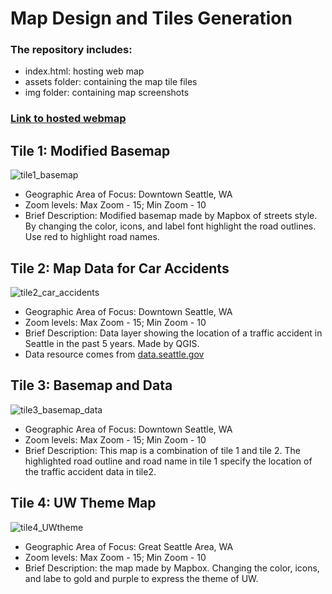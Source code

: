 # Map Design and Tiles Generation

### The repository includes:

   * index.html: hosting web map
   * assets folder: containing the map tile files
   * img folder: containing map screenshots



### [Link to hosted webmap](https://xiaoxixiaxx.github.io/map_tiles_generation/)


## Tile 1: Modified Basemap
![tile1_basemap](https://user-images.githubusercontent.com/77243665/108615467-49d87a80-73b9-11eb-83a8-4394c418324d.png)

* Geographic Area of Focus: Downtown Seattle, WA
* Zoom levels: Max Zoom - 15; Min Zoom - 10
* Brief Description: Modified basemap made by Mapbox of streets style. By changing the color, icons, and label font highlight the road outlines. 
Use red to highlight road names.

## Tile 2: Map Data for Car Accidents
![tile2_car_accidents](https://user-images.githubusercontent.com/77243665/108615473-65438580-73b9-11eb-91e8-58c80407bca3.png)

* Geographic Area of Focus: Downtown Seattle, WA
* Zoom levels: Max Zoom - 15; Min Zoom - 10
* Brief Description: Data layer showing the location of a traffic accident in Seattle in the past 5 years. Made by QGIS.
* Data resource comes from [data.seattle.gov](https://data.seattle.gov/dataset/Collisions/nuam-5pkc)

## Tile 3: Basemap and Data
![tile3_basemap_data](https://user-images.githubusercontent.com/77243665/108615481-83a98100-73b9-11eb-8286-e5251325e358.png)

* Geographic Area of Focus: Downtown Seattle, WA
* Zoom levels: Max Zoom - 15; Min Zoom - 10
* Brief Description: This map is a combination of tile 1 and tile 2. The highlighted road outline and road name in tile 1 specify the location of the traffic accident data in tile2.


## Tile 4: UW Theme Map
![tile4_UWtheme](https://user-images.githubusercontent.com/77243665/108615490-a63b9a00-73b9-11eb-8834-7be67e81934c.png)

* Geographic Area of Focus: Great Seattle Area, WA
* Zoom levels: Max Zoom - 15; Min Zoom - 10
* Brief Description: the map made by Mapbox. Changing the color, icons, and labe to gold and purple to express the theme of UW.

